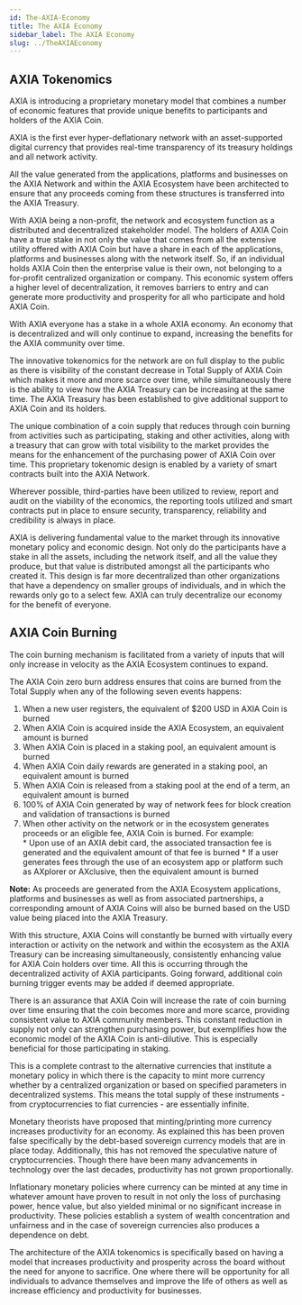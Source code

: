 ```yaml
---
id: The-AXIA-Economy
title: The AXIA Economy
sidebar_label: The AXIA Economy
slug: ../TheAXIAEconomy
---
```


## AXIA Tokenomics

AXIA is introducing a proprietary monetary model that combines a number of economic features that provide unique benefits to participants and holders of the AXIA Coin. 

AXIA is the first ever hyper-deflationary network with an asset-supported digital currency that provides real-time transparency of its treasury holdings and all network activity. 

All the value generated from the applications, platforms and businesses on the AXIA Network and within the AXIA Ecosystem have been architected to ensure that any proceeds coming from these structures is transferred into the AXIA Treasury. 

With AXIA being a non-profit, the network and ecosystem function as a distributed and decentralized stakeholder model. The holders of AXIA Coin have a true stake in not only the value that comes from all the extensive utility offered with AXIA Coin but have a share in each of the applications, platforms and businesses along with the network itself. So, if an individual holds AXIA Coin then the enterprise value is their own, not belonging to a for-profit centralized organization or company. This economic system offers a higher level of decentralization, it removes barriers to entry and can generate more productivity and prosperity for all who participate and hold AXIA Coin. 

With AXIA everyone has a stake in a whole AXIA economy. An economy that is decentralized and will only continue to expand, increasing the benefits for the AXIA community over time. 

The innovative tokenomics for the network are on full display to the public as there is visibility of the constant decrease in Total Supply of AXIA Coin which makes it more and more scarce over time, while simultaneously there is the ability to view how the AXIA Treasury can be increasing at the same time. The AXIA Treasury has been established to give additional support to AXIA Coin and its holders. 

The unique combination of a coin supply that reduces through coin burning from activities such as participating, staking and other activities, along with a treasury that can grow with total visibility to the market provides the means for the enhancement of the purchasing power of AXIA Coin over time. This proprietary tokenomic design is enabled by a variety of smart contracts built into the AXIA Network.

Wherever possible, third-parties have been utilized to review, report and audit on the viability of the economics, the reporting tools utilized and smart contracts put in place to ensure security, transparency, reliability and credibility is always in place.  

AXIA is delivering fundamental value to the market through its innovative monetary policy and economic design. Not only do the participants have a stake in all the assets, including the network itself, and all the value they produce, but that value is distributed amongst all the participants who created  it. This design is far more decentralized than other organizations that have a dependency on smaller groups of individuals, and in which the rewards only go to a select few. AXIA can truly decentralize our economy for the benefit of everyone. 

## AXIA Coin Burning

The coin burning mechanism is facilitated from a variety of inputs that will only increase in velocity as the AXIA Ecosystem continues to expand. 

The AXIA Coin zero burn address ensures that coins are burned from the Total Supply when any of the following seven events happens:

1. When a new user registers, the equivalent of $200 USD in AXIA Coin is burned
2. When AXIA Coin is acquired inside the AXIA Ecosystem, an equivalent amount is burned
3. When AXIA Coin is placed in a staking pool, an equivalent amount is burned
4. When AXIA Coin daily rewards are generated in a staking pool, an equivalent amount is burned
5. When AXIA Coin is released from a staking pool at the end of a term, an equivalent amount is burned
6. 100% of AXIA Coin generated by way of network fees for block creation and validation of transactions is burned
7. When other activity on the network or in the ecosystem generates proceeds or an eligible fee, AXIA Coin is burned. For example:  
       * Upon use of an AXIA debit card, the associated transaction fee is generated and the equivalent amount of that fee is burned
       * If a user generates fees through the use of an ecosystem app or platform such as AXplorer or AXclusive, then the equivalent amount is burned  

**Note:** As proceeds are generated from the AXIA Ecosystem applications, platforms and businesses as well as from associated partnerships, a corresponding amount of AXIA Coins will also be burned based on the USD value being placed into the AXIA Treasury.  

With this structure, AXIA Coins will constantly be burned with virtually every interaction or activity on the network and within the ecosystem as the AXIA Treasury can be increasing simultaneously, consistently enhancing value for AXIA Coin holders over time. All this is occurring through the decentralized activity of AXIA participants. Going forward, additional coin burning trigger events may be added if deemed appropriate. 

There is an assurance that AXIA Coin will increase the rate of coin burning over time ensuring that the coin becomes more and more scarce, providing consistent value to AXIA community members. This constant reduction in supply not only can strengthen purchasing power, but exemplifies how the economic model of the AXIA Coin is anti-dilutive. This is especially beneficial for those participating in staking.

This is a complete contrast to the alternative currencies that institute a monetary policy in which there is the capacity to mint more currency whether by a centralized organization or based on specified parameters in decentralized systems. This means the total supply of these instruments - from cryptocurrencies to fiat currencies - are essentially infinite.

Monetary theorists have proposed that minting/printing more currency increases productivity for an economy. As explained this has been proven false specifically by the debt-based sovereign currency models that are in place today. Additionally, this has not removed the speculative nature of cryptocurrencies. Though there have been many advancements in technology over the last decades, productivity has not grown proportionally. 

Inflationary monetary policies where currency can be minted at any time in whatever amount have proven to result in not only the loss of purchasing power, hence value, but also yielded minimal or no significant increase in productivity. These policies establish a system of wealth concentration and unfairness and in the case of sovereign currencies also produces a dependence on debt. 

The architecture of the AXIA tokenomics is specifically based on having a model that increases productivity and prosperity across the board without the need for anyone to sacrifice. One where there will be opportunity for all individuals to advance themselves and improve the life of others as well as increase efficiency and productivity for businesses.

















